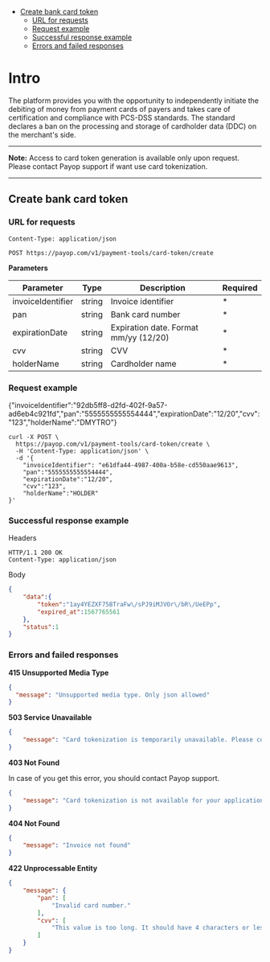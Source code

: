 * [Create bank card token](#create-bank-card-token)
    * [URL for requests](#url-for-requests)
    * [Request example](#request-example)
    * [Successful response example](#successful-response-example)
    * [Errors and failed responses](#errors-and-failed-responses)

# Intro

The platform provides you with the opportunity to independently 
initiate the debiting of money from payment cards of payers
and takes care of certification and compliance with PCS-DSS standards.
The standard declares a ban on the processing and storage of cardholder data (DDC) on the merchant's side.

----
**Note:** Access to card token generation is available only upon request.
 Please contact Payop support if want use card tokenization. 

----

## Create bank card token

### URL for requests

`Content-Type: application/json`

`POST https://payop.com/v1/payment-tools/card-token/create`

**Parameters**

Parameter             |  Type   |                 Description              |  Required |
----------------------|------------------|---------------------------------|-----------| 
invoiceIdentifier     | string  | Invoice identifier                       |     *     |
pan                   | string  | Bank card number                         |     *     |
expirationDate        | string  | Expiration date. Format mm/yy (12/20)    |     *     |
cvv                   | string  | CVV                                      |     *     |
holderName            | string  | Cardholder name                          |     *     |


### Request example
{"invoiceIdentifier":"92db5ff8-d2fd-402f-9a57-ad6eb4c921fd","pan":"5555555555554444","expirationDate":"12/20","cvv":"123","holderName":"DMYTRO"}
```shell script
curl -X POST \
  https://payop.com/v1/payment-tools/card-token/create \
  -H 'Content-Type: application/json' \
  -d '{
	"invoiceIdentifier": "e61dfa44-4987-400a-b58e-cd550aae9613",
    "pan":"5555555555554444",
    "expirationDate":"12/20",
    "cvv":"123",
    "holderName":"HOLDER"
}'
```


### Successful response example

Headers
```
HTTP/1.1 200 OK
Content-Type: application/json
```

Body
```json
{
    "data":{
        "token":"1ay4YEZXF75BTraFw\/sPJ9iMJVOr\/bR\/UeEPp",
        "expired_at":1567765561
    },
    "status":1
}
```

### Errors and failed responses

**415 Unsupported Media Type**
```json
{
  "message": "Unsupported media type. Only json allowed"
}
```

**503 Service Unavailable**
```json
{
    "message": "Card tokenization is temporarily unavailable. Please contact support"
}
```

**403 Not Found**

In case of you get this error, you should contact Payop support.

```json
{
    "message": "Card tokenization is not available for your application. Please contact support"
}
```

**404 Not Found**
```json
{
    "message": "Invoice not found"
}
```

**422 Unprocessable Entity**

```json
{
    "message": {
        "pan": [
            "Invalid card number."
        ],
        "cvv": [
            "This value is too long. It should have 4 characters or less."
        ]
    }
}
```
